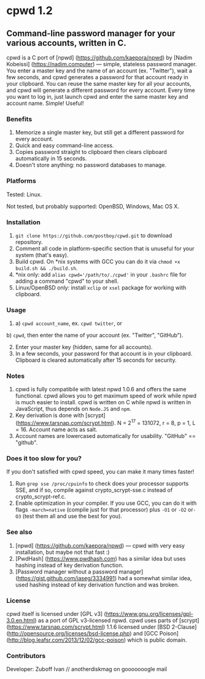 # cpwd 1.2
## Command-line password manager for your various accounts, written in C.

cpwd is a C port of [npwd] (https://github.com/kaepora/npwd) by [Nadim Kobeissi] (https://nadim.computer) — simple, stateless password manager. You enter a master key and the name of an account (ex. "Twitter"), wait a few seconds, and cpwd generates a password for that account ready in your clipboard. You can reuse the same master key for all your accounts, and cpwd will generate a different password for every account. Every time you want to log in, just launch cpwd and enter the same master key and account name. Simple! Useful!

### Benefits
1. Memorize a single master key, but still get a different password for every account.
2. Quick and easy command-line access.
3. Copies password straight to clipboard then clears clipboard automatically in 15 seconds.
4. Doesn't store anything: no password databases to manage.

### Platforms
Tested: Linux.

Not tested, but probably supported: OpenBSD, Windows, Mac OS X.

### Installation
1. `git clone https://github.com/postboy/cpwd.git` to download repository.
2. Comment all code in platform-specific section that is unuseful for your system (that's easy).
3. Build cpwd. On *nix systems with GCC you can do it via `chmod +x build.sh && ./build.sh`.
4. *nix only: add `alias cpwd='/path/to/./cpwd'` in your `.bashrc` file for adding a command "cpwd" to your shell.
5. Linux/OpenBSD only: install `xclip` or `xsel` package for working with clipboard.

### Usage
1. a) `cpwd account_name`, ex. `cpwd twitter`, or

b) `cpwd`, then enter the name of your account (ex. "Twitter", "GitHub").

2. Enter your master key (hidden, same for all accounts).
3. In a few seconds, your password for that account is in your clipboard. Clipboard is cleared automatically after 15 seconds for security.

### Notes
1. cpwd is fully compatibile with latest npwd 1.0.6 and offers the same functional. cpwd allows you to get maximum speed of work while npwd is much easier to install. cpwd is written on C while npwd is written in JavaScript, thus depends on `Node.JS` and `npm`.
2. Key derivation is done with [scrypt] (https://www.tarsnap.com/scrypt.html). N = 2<sup>17</sup> = 131072, r = 8, p = 1, L = 16. Account name acts as salt.
3. Account names are lowercased automatically for usability. "GitHub" == "github".

### Does it too slow for you?
If you don't satisfied with cpwd speed, you can make it many times faster!

1. Run `grep sse /proc/cpuinfo` to check does your processor supports SSE, and if so, compile against crypto_scrypt-sse.c instead of crypto_scrypt-ref.c.
2. Enable optimization in your compiler. If you use GCC, you can do it with flags `-march=native` (compile just for that processor) plus `-O1` or `-O2` or`-O3` (test them all and use the best for you).

### See also
1. [npwd] (https://github.com/kaepora/npwd) — cpwd with very easy installation, but maybe not that fast :)
2. [PwdHash] (https://www.pwdhash.com) has a similar idea but uses hashing instead of key derivation function.
3. [Password manager without a password manager] (https://gist.github.com/jaseg/3334991) had a somewhat similar idea, used hashing instead of key derivation function and was broken.

### License
cpwd itself is licensed under [GPL v3] (https://www.gnu.org/licenses/gpl-3.0.en.html) as a port of GPL v3-licensed npwd. cpwd uses parts of [scrypt] (https://www.tarsnap.com/scrypt.html) 1.1.6 licensed under [BSD 2-Clause] (http://opensource.org/licenses/bsd-license.php) and [GCC Poison] (http://blog.leafsr.com/2013/12/02/gcc-poison) which is public domain.

### Contributors
Developer: Zuboff Ivan // anotherdiskmag on gooooooogle mail
